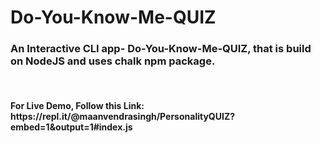 # Do-You-Know-Me-QUIZ
<h3>An Interactive CLI app- Do-You-Know-Me-QUIZ, that is build on <b>NodeJS</b> and uses chalk npm package.</h3>
<br>
<p>
<h4> For Live Demo, Follow this Link: https://repl.it/@maanvendrasingh/PersonalityQUIZ?embed=1&output=1#index.js
</h4>
</p>
